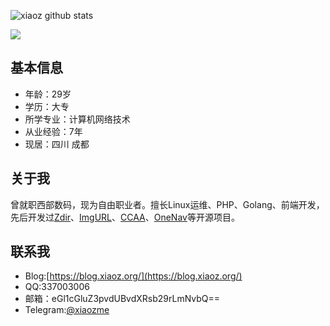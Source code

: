 ![xiaoz github stats](https://github-readme-stats.vercel.app/api?username=helloxz&hide=contribs)

![](https://github-readme-stats.vercel.app/api/top-langs/?username=helloxz)

## 基本信息

* 年龄：29岁
* 学历：大专
* 所学专业：计算机网络技术
* 从业经验：7年
* 现居：四川 成都

## 关于我

曾就职西部数码，现为自由职业者。擅长Linux运维、PHP、Golang、前端开发，先后开发过[Zdir](https://github.com/helloxz/zdir)、[ImgURL](https://github.com/helloxz/imgurl)、[CCAA](https://github.com/helloxz/ccaa)、[OneNav](https://github.com/helloxz/onenav)等开源项目。

## 联系我

* Blog:[https://blog.xiaoz.org/](https://blog.xiaoz.org/)
* QQ:337003006
* 邮箱：eGl1cGluZ3pvdUBvdXRsb29rLmNvbQ==
* Telegram:[@xiaozme](https://t.me/xiaozme)
